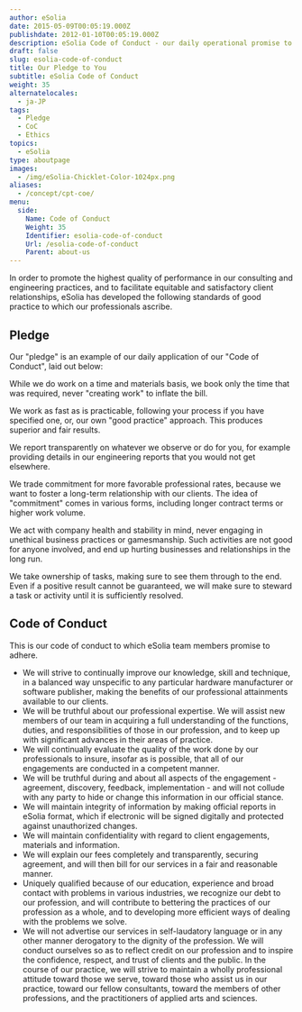 ```yaml
---
author: eSolia
date: 2015-05-09T00:05:19.000Z
publishdate: 2012-01-10T00:05:19.000Z
description: eSolia Code of Conduct - our daily operational promise to our clients, partners, fellow colleagues.
draft: false
slug: esolia-code-of-conduct
title: Our Pledge to You
subtitle: eSolia Code of Conduct
weight: 35
alternatelocales:
  - ja-JP
tags:
  - Pledge
  - CoC
  - Ethics
topics:
  - eSolia
type: aboutpage
images:
  - /img/eSolia-Chicklet-Color-1024px.png
aliases:
  - /concept/cpt-coe/
menu:
  side:
    Name: Code of Conduct
    Weight: 35
    Identifier: esolia-code-of-conduct
    Url: /esolia-code-of-conduct
    Parent: about-us
---
```


In order to promote the highest quality of performance in our consulting and engineering practices, and to facilitate equitable and satisfactory client relationships, eSolia has developed the following standards of good practice to which our professionals ascribe.

## Pledge

Our "pledge" is an example of our daily application of our "Code of Conduct", laid out below:

<i class="small mdi-toggle-check-box grey-text text-darken-2 left"></i> While we do work on a time and materials basis, we book only the time that was required, never "creating work" to inflate the bill.  

<i class="small mdi-toggle-check-box grey-text text-darken-2 left"></i> We work as fast as is practicable, following your process if you have specified one, or, our own "good practice" approach. This produces superior and fair results.

<i class="small mdi-toggle-check-box grey-text text-darken-2 left"></i> We report transparently on whatever we observe or do for you, for example providing details in our engineering reports that you would not get elsewhere.

<i class="small mdi-toggle-check-box grey-text text-darken-2 left"></i> We trade commitment for more favorable professional rates, because we want to foster a long-term relationship with our clients. The idea of "commitment" comes in various forms, including longer contract terms or higher work volume.  

<i class="small mdi-toggle-check-box grey-text text-darken-2 left"></i> We act with company health and stability in mind, never engaging in unethical business practices or gamesmanship. Such activities are not good for anyone involved, and end up hurting businesses and relationships in the long run.  

<i class="small mdi-toggle-check-box grey-text text-darken-2 left"></i> We take ownership of tasks, making sure to see them through to the end. Even if a positive result cannot be guaranteed, we will make sure to steward a task or activity until it is sufficiently resolved.

## Code of Conduct

This is our code of conduct to which eSolia team members promise to adhere.

* We will strive to continually improve our knowledge, skill and technique, in a balanced way unspecific to any particular hardware manufacturer or software publisher, making the benefits of our professional attainments available to our clients.
* We will be truthful about our professional expertise. We will assist new members of our team in acquiring a full understanding of the functions, duties, and responsibilities of those in our profession, and to keep up with significant advances in their areas of practice.
* We will continually evaluate the quality of the work done by our professionals to insure, insofar as is possible, that all of our engagements are conducted in a competent manner.
* We will be truthful during and about all aspects of the engagement - agreement, discovery, feedback, implementation - and will not collude with any party to hide or change this information in our official stance.
* We will maintain integrity of information by making official reports in eSolia format, which if electronic will be signed digitally and protected against unauthorized changes.
* We will maintain confidentiality with regard to client engagements, materials and information.
* We will explain our fees completely and transparently, securing agreement, and will then bill for our services in a fair and reasonable manner.
* Uniquely qualified because of our education, experience and broad contact with problems in various industries, we recognize our debt to our profession, and will contribute to bettering the practices of our profession as a whole, and to developing more efficient ways of dealing with the problems we solve.
* We will not advertise our services in self-laudatory language or in any other manner derogatory to the dignity of the profession. We will conduct ourselves so as to reflect credit on our profession and to inspire the confidence, respect, and trust of clients and the public. In the course of our practice, we will strive to maintain a wholly professional attitude toward those we serve, toward those who assist us in our practice, toward our fellow consultants, toward the members of other professions, and the practitioners of applied arts and sciences.
